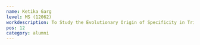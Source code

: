 ```yaml
---
name: Ketika Garg
level: MS (12062)
workdescription: To Study the Evolutionary Origin of Specificity in Triosephosphate Isomerase (TIM) and to Extract Protein-Ligand Interaction Features Using Canonical Correspondence Analysis (CCA)
pos: 12
category: alumni
---
```


